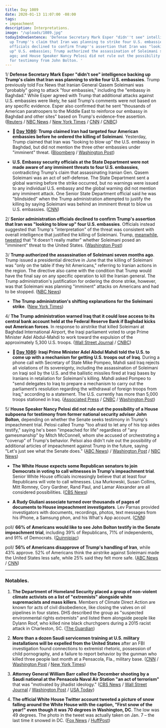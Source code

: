 ```yaml
---
title: Day 1089
date: 2020-01-13 11:07:00 -08:00
tags:
- impeachment
description: Interpretations.
image: "/uploads/1089.jpg"
todayInOneSentence: 'Defense Secretary Mark Esper "didn''t see" intelligence backing
  up Trump''s claim that Iran was planning to strike four U.S. embassies; Senior administration
  officials declined to confirm Trump''s assertion that Iran was "looking to blow
  up" U.S. embassies; Trump authorized the assassination of Soleimani seven months
  ago; and House Speaker Nancy Pelosi did not rule out the possibility of a subpoena
  for testimony from John Bolton. '
---
```


1/ **Defense Secretary Mark Esper "didn't see" intelligence backing up Trump's claim that Iran was planning to strike four U.S. embassies**. Trump previously told Fox News that Iranian General Qasem Soleimani was "probably" going to attack "four embassies," including the "embassy in Baghdad." While Esper agreed with Trump that additional attacks against U.S. embassies were likely, he said Trump's comments were not based on any specific evidence. Esper also confirmed that he sent "thousands of American paratroopers to the Middle East to reinforce our embassy in Baghdad and other sites" based on Trump's evidence-free assertion. ([Reuters](https://www.reuters.com/article/us-iraq-security-usa/pentagon-chief-says-no-specific-evidence-iran-was-plotting-to-attack-four-u-s-embassies-idUSKBN1ZB0KM) / [NBC News](https://www.nbcnews.com/politics/national-security/esper-said-he-didn-t-see-intelligence-backing-trump-claim-n1114166) / [New York Times](https://www.nytimes.com/2020/01/12/us/politics/trump-suleimani-explanations.html) / [CNN](https://www.cnn.com/2020/01/13/politics/donald-trump-iran-soleimani-iraq-schiff-democrats-intelligence/index.html) / [CNBC](https://www.cnbc.com/2020/01/12/defense-secretary-esper-says-trump-didnt-cite-specific-evidence-on-iran-threat-to-four-us-embassies.html))

* **📌 [Day 1086](https://whatthefuckjusthappenedtoday.com/2020/01/10/day-1086/#trump-claimed-iran-had-targeted-four): Trump claimed Iran had targeted four American embassies before he ordered the killing of Soleimani**. Yesterday, Trump claimed that Iran was "looking to blow up" the U.S. embassy in Baghdad, but did not mention the three other embassies under "imminent" threat. ([Bloomberg](https://www.bloomberg.com/news/articles/2020-01-10/trump-says-iran-had-planned-to-attack-four-u-s-embassies) / [Washington Post](https://www.washingtonpost.com/national-security/trump-now-claims-four-embassies-were-under-threat-from-iran-raising-fresh-questions-about-intelligence-reports/2020/01/10/02f8d154-33e7-11ea-a053-dc6d944ba776_story.html))

*  **U.S. Embassy security officials at the State Department were not made aware of any imminent threats to four U.S. embassies**, contradicting Trump's claim that assassinating Iranian Gen. Qasem Soleimani was an act of self-defense. The State Department sent a global warning before the strike occurred, but no warnings were issued to any individual U.S. embassy and the global warning did not mention any imminent attack. One Senior State Department official said he was "blindsided" when the Trump administration attempted to justify the killing by saying Soleimani was behind an imminent threat to blow us U.S. embassies. ([CNN](https://www.cnn.com/2020/01/13/politics/state-embassy-threat-iran-blindsideded/index.html))

2/ **Senior administration officials declined to confirm Trump's assertion that Iran was "looking to blow up" four U.S. embassies**. Officials instead suggested that Trump's "interpretation" of the threat was consistent with overall intelligence that justified the killing of Soleimani. Trump, [meanwhile](https://www.washingtonpost.com/national-security/trump-says-it-doesnt-really-matter-if-iranian-general-posed-an-imminent-threat/2020/01/13/c9f7ea1c-362e-11ea-9541-9107303481a4_story.html), [tweeted](https://twitter.com/realDonaldTrump/status/1216754098382524422) that "it doesn't really matter" whether Soleimani posed an "imminent" threat to the United States. ([Washington Post](https://www.washingtonpost.com/national-security/senior-administration-officials-struggle-to-explain-intelligence-behind-killing-of-soleimani/2020/01/12/daf7e896-3582-11ea-bf30-ad313e4ec754_story.html))

3/ **Trump authorized the assassination of Soleimani seven months ago**. Trump issued a presidential directive in June that the killing of Soleimani was "only on the table if they hit Americans," referring to Iranian actions in the region. The directive also came with the condition that Trump would have the final say on any specific operation to kill the Iranian general. The Trump administration's justification for ordering the drone strike, however, was that Soleimani was planning "imminent" attacks on Americans and had to be stopped. ([NBC News](https://www.nbcnews.com/politics/national-security/trump-authorized-soleimani-s-killing-7-months-ago-conditions-n1113271))

* **The Trump administration's shifting explanations for the Soleimani strike**. ([New York Times](https://www.nytimes.com/2020/01/12/us/politics/trump-suleimani-explanations.html))

4/ **The Trump administration warned Iraq that it could lose access to its central bank account held at the Federal Reserve Bank if Baghdad kicks out American forces**. In response to airstrike that killed Soleimani at Baghdad International Airport, the Iraqi parliament voted to urge Prime Minister Adel Abdul-Mahdi to work toward the expulsion of the approximately 5,300 U.S. troops. ([Wall Street Journal](https://www.wsj.com/articles/u-s-warns-iraq-it-risks-losing-access-to-key-bank-account-if-troops-told-to-leave-11578759629) / [CNBC](https://www.cnbc.com/2020/01/11/trump-administration-warns-iraq-could-lose-new-york-fed-account-wsj.html))

* **📌 [Day 1086](https://whatthefuckjusthappenedtoday.com/2020/01/10/day-1086/#5-iraqi-prime-minister-adel-abdul-ma): Iraqi Prime Minister Adel Abdul Mahdi told the U.S. to come up with a mechanism for getting U.S. troops out of Iraq**. During a phone call with Secretary of State Mike Pompeo, Mahdi said Iraq rejects all violations of its sovereignty, including the assassination of Soleimani on Iraqi soil by the U.S. and the ballistic missiles fired at Iraqi bases by Iranians in retaliation for Soleimani's killing. Mahdi asked Pompeo to "send delegates to Iraq to prepare a mechanism to carry out the parliament’s resolution regarding the withdrawal of foreign troops from Iraq," according to a statement. The U.S. currently has more than 5,000 troops stationed in Iraq. ([Associated Press](https://apnews.com/182bae76452d7565b0a3d840ff0369cb) / [CNBC](https://www.cnbc.com/2020/01/10/state-department-tells-iraq-it-will-not-discuss-us-troop-withdrawal.html) / [Washington Post](https://www.washingtonpost.com/world/middle_east/iraq-asks-united-states-to-set-up-mechanism-for-troop-withdrawal/2020/01/10/794058ea-32f8-11ea-971b-43bec3ff9860_story.html))

5/ **House Speaker Nancy Pelosi did not rule out the possibility of a House subpoena for testimony from former national security adviser John Bolton**, depending on whether the Senate seeks testimony in Trump's impeachment trial. Pelosi called Trump "too afraid to let any of his top aides testify," saying he's been "impeached for life" regardless of "any gamesmanship" by Mitch McConnell, whom she accused of orchestrating a "coverup" of Trump's behavior. Pelsoi also didn't rule out the possibility of additional articles of impeachment against Trump in the future, saying "Let's just see what the Senate does." ([ABC News](https://abcnews.go.com/Politics/mcconnell-accountable-american-people-nancy-pelosi/story?id=68207196)) / [Washington Post](https://www.washingtonpost.com/politics/pelosi-says-trump-impeached-for-life-despite-mcconnells-gamesmanship-coverup/2020/01/12/4e75531a-3544-11ea-9541-9107303481a4_story.html) / [NBC News](https://www.nbcnews.com/politics/trump-impeachment-inquiry/pelosi-accuses-trump-cover-after-president-lashes-out-over-impeachment-n1114741))

* **The White House expects some Republican senators to join Democrats in voting to call witnesses in Trump's impeachment trial**. Senior White House officials increasingly believe that at least four Republicans will vote to call witnesses. Lisa Murkowski, Susan Collins, Mitt Romney, Cory Gardner, Rand Paul, and Lamar Alexander are all considered possibilities. ([CBS News](https://www.cbsnews.com/news/impeachment-trial-white-house-expects-republican-defections-on-calling-new-witnesses-in-the-senate/))

* **A Rudy Giuliani associate turned over thousands of pages of documents to House impeachment investigators**. Lev Parnas provided investigators with documents, recordings, photos, text messages from his iPhone, a Samsung phon, and his What's App account. ([CNN](https://www.cnn.com/2020/01/13/politics/lev-parnas-house-documents/index.html))

poll/ **66% of Americans would like to see John Bolton testify in the Senate impeachment trial**, including 39% of Republicans, 71% of independents, and 91% of Democrats. ([Quinnipiac](https://poll.qu.edu/national/release-detail?ReleaseID=3653))

poll/ **56% of Americans disapprove of Trump's handling of Iran**, while 43% approve. 52% of Americans think the airstrike against Soleimani made the United States less safe, while 25% said they felt more safe. ([ABC News](https://abcnews.go.com/Politics/majority-americans-disapprove-trumps-handling-iran-feel-safe/story?id=68219819) / [CNN](https://www.cnn.com/2020/01/12/politics/americans-disapprove-trump-handling-iran-abc-poll/index.html))

---

### Notables.

1. **The Department of Homeland Security placed a group of non-violent climate activists on a list of "extremists" alongside white supremacists and mass killers**. Members of Climate Direct Action are known for acts of civil disobedience, like closing the valves on oil pipelines in four states. DHS described the group as "suspected environmental rights extremists" and listed them alongside people like Dylann Roof, who killed nine black churchgoers during a 2015 racist attack in Charleston, SC. ([The Guardian](https://www.theguardian.com/environment/2020/jan/13/us-listed-climate-activist-group-extremists))

2. **More than a dozen Saudi servicemen training at U.S. military installations will be expelled from the United States** after an FBI investigation found connections to extremist rhetoric, possession of child pornography, and a failure to report behavior by the gunman who killed three people last month at a Pensacola, Fla., military base. ([CNN](https://www.cnn.com/2020/01/11/politics/saudi-servicemen-expelled-december-air-force-base-shooting/index.html) / [Washington Post](https://www.washingtonpost.com/national-security/saudi-military-trainees-could-be-sent-home-following-fbi-investigation-into-shooting-that-killed-three-at-pensacola-naval-base/2020/01/11/1797cc78-34e1-11ea-91fd-82d4e04a3fac_story.html) / [New York Times](https://www.nytimes.com/2020/01/12/us/politics/pensacola-shooting-saudi-trainees.html))

3. **Attorney General William Barr called the December shooting by a Saudi national at the Pensacola Naval Air Station "an act of terrorism"** that was "motivated by jihadist ideology." ([CBS News](https://www.cbsnews.com/news/pensacola-base-shooting-attorney-general-william-barr-holds-press-conference-on-investigation-watch-live-stream/) / [Wall Street Journal](https://www.wsj.com/articles/u-s-calls-pensacola-naval-base-shooting-an-act-of-terrorism-11578943612) / [Washington Post](https://www.washingtonpost.com/national-security/pensacola-shooting-was-an-act-of-terrorism-attorney-general-says/2020/01/13/34dbed8e-3629-11ea-bf30-ad313e4ec754_story.html)  / [USA Today](https://www.usatoday.com/story/news/politics/2020/01/13/naval-air-station-pensacola-shooting-act-terrorism-attorney-general-says/4454574002/))

4. **The official White House Twitter account tweeted a picture of snow falling around the White House with the caption, "First snow of the year!" even though it was 70 degrees in Washington, DC**. The low was 49 degrees. The photo in the tweet was actually taken on Jan. 7 – the last time it snowed in DC. ([Fox News](https://www.foxnews.com/politics/white-houses-first-snow-of-the-year-tweet-baffles-washington-dc-residents) / [HuffPost](https://www.huffpost.com/entry/white-house-snow-lie_n_5e1bd82ac5b6640ec3d69162))
